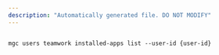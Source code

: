 ```yaml
---
description: "Automatically generated file. DO NOT MODIFY"
---
```


```cli

mgc users teamwork installed-apps list --user-id {user-id}

```